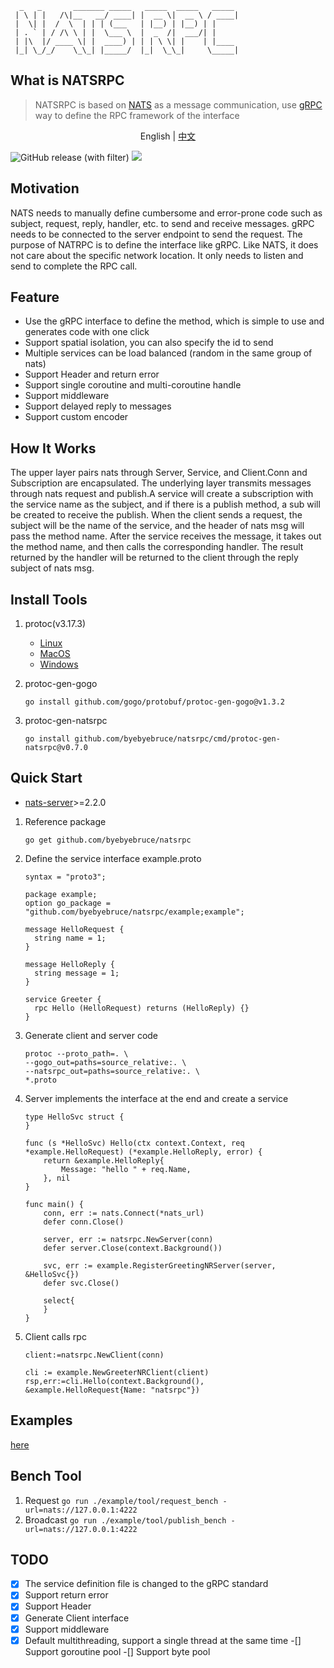```
  _   _       _______ _____   _____  _____   _____ 
 | \ | |   /\|__   __/ ____| |  __ \|  __ \ / ____|
 |  \| |  /  \  | | | (___   | |__) | |__) | |     
 | . ` | / /\ \ | |  \___ \  |  _  /|  ___/| |     
 | |\  |/ ____ \| |  ____) | | | \ \| |    | |____ 
 |_| \_/_/    \_\_| |_____/  |_|  \_\_|     \_____|
```

## What is NATSRPC
> NATSRPC is based on [NATS](https://nats.io/) as a message communication, use [gRPC](https://www.grpc.io/) way to define the RPC framework of the interface

<p align="center">
  <span>English</span> |
  <a href="README.cn.md#readme">中文</a>
</p>

![GitHub release (with filter)](https://img.shields.io/github/v/release/byebyebruce/natsrpc)
![](https://hits.sh/github.com/byebyebruce/natsrpc/doc/hits.svg?label=visit)

## Motivation  
NATS needs to manually define cumbersome and error-prone code such as subject, request, reply, handler, etc. to send and receive messages.
gRPC needs to be connected to the server endpoint to send the request.
The purpose of NATRPC is to define the interface like gRPC. Like NATS, it does not care about the specific network location. It only needs to listen and send to complete the RPC call.

## Feature
* Use the gRPC interface to define the method, which is simple to use and generates code with one click
* Support spatial isolation, you can also specify the id to send
* Multiple services can be load balanced (random in the same group of nats)
* Support Header and return error
* Support single coroutine and multi-coroutine handle
* Support middleware
* Support delayed reply to messages
* Support custom encoder

## How It Works
The upper layer pairs nats through Server, Service, and Client.Conn and Subscription are encapsulated.
The underlying layer transmits messages through nats request and publish.A service will create a subscription with the service name as the subject, and if there is a publish method, a sub will be created to receive the publish.
When the client sends a request, the subject will be the name of the service, and the header of nats msg will pass the method name.
After the service receives the message, it takes out the method name, and then calls the corresponding handler. The result returned by the handler will be returned to the client through the reply subject of nats msg.

## Install Tools
1. protoc(v3.17.3) 
   - [Linux](https://github.com/protocolbuffers/protobuf/releases/download/v3.17.3/protoc-3.17.3-linux-x86_64.zip)
   - [MacOS](https://github.com/protocolbuffers/protobuf/releases/download/v3.17.3/protoc-3.17.3-osx-x86_64.zip)
   - [Windows](https://github.com/protocolbuffers/protobuf/releases/download/v3.17.3/protoc-3.17.3-win64.zip)
   
2. protoc-gen-gogo 
   ```shell
   go install github.com/gogo/protobuf/protoc-gen-gogo@v1.3.2
   ```
3. protoc-gen-natsrpc 
   ```shell
   go install github.com/byebyebruce/natsrpc/cmd/protoc-gen-natsrpc@v0.7.0
   ```

## Quick Start
* [nats-server](https://github.com/nats-io/nats-server/releases)>=2.2.0
1. Reference package
   ```shell
   go get github.com/byebyebruce/natsrpc
   ```
2. Define the service interface example.proto
    ```
    syntax = "proto3";

    package example;
    option go_package = "github.com/byebyebruce/natsrpc/example;example";

    message HelloRequest {
      string name = 1;
    }

    message HelloReply {
      string message = 1;
    }

    service Greeter {
      rpc Hello (HelloRequest) returns (HelloReply) {}
    }
    ```
   
3. Generate client and server code
    ```shell
    protoc --proto_path=. \
    --gogo_out=paths=source_relative:. \
    --natsrpc_out=paths=source_relative:. \
    *.proto
    ```
4. Server implements the interface at the end and create a service
   ```
   type HelloSvc struct {
   }

   func (s *HelloSvc) Hello(ctx context.Context, req *example.HelloRequest) (*example.HelloReply, error) {
       return &example.HelloReply{
           Message: "hello " + req.Name,
       }, nil
   }

   func main() {
       conn, err := nats.Connect(*nats_url)
       defer conn.Close()

       server, err := natsrpc.NewServer(conn)
       defer server.Close(context.Background())

       svc, err := example.RegisterGreetingNRServer(server, &HelloSvc{})
       defer svc.Close()
       
       select{
       }
   }

   ```
   
5. Client calls rpc
   ```
   client:=natsrpc.NewClient(conn)
   
   cli := example.NewGreeterNRClient(client)
   rsp,err:=cli.Hello(context.Background(), &example.HelloRequest{Name: "natsrpc"})
   ```
 
## Examples
[here](./example)

## Bench Tool
1. Request `go run ./example/tool/request_bench -url=nats://127.0.0.1:4222`
2. Broadcast `go run ./example/tool/publish_bench -url=nats://127.0.0.1:4222`

## TODO
-[x] The service definition file is changed to the gRPC standard
-[x] Support return error
-[x] Support Header
-[x] Generate Client interface
-[x] Support middleware
-[x] Default multithreading, support a single thread at the same time
-[] Support goroutine pool
-[] Support byte pool
